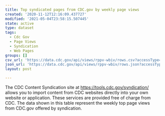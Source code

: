 ```yaml
---
title: Top syndicated pages from CDC.gov by weekly page views
created: '2020-11-12T12:16:09.437727'
modified: '2021-05-04T23:58:15.507445'
state: active
type: dataset
tags:
  - Cdc Gov
  - Page Views
  - Syndication
  - Web Pages
groups: []
csv_url: 'https://data.cdc.gov/api/views/rppv-wbiv/rows.csv?accessType=DOWNLOAD'
json_url: 'https://data.cdc.gov/api/views/rppv-wbiv/rows.json?accessType=DOWNLOAD'
layout: post

---
```

The CDC Content Syndication site at https://tools.cdc.gov/syndication/ allows you to import content from CDC websites directly into your own website or application. These services are provided free of charge from CDC. The data shown in this table represent the weekly top page views from CDC.gov offered by syndication.
